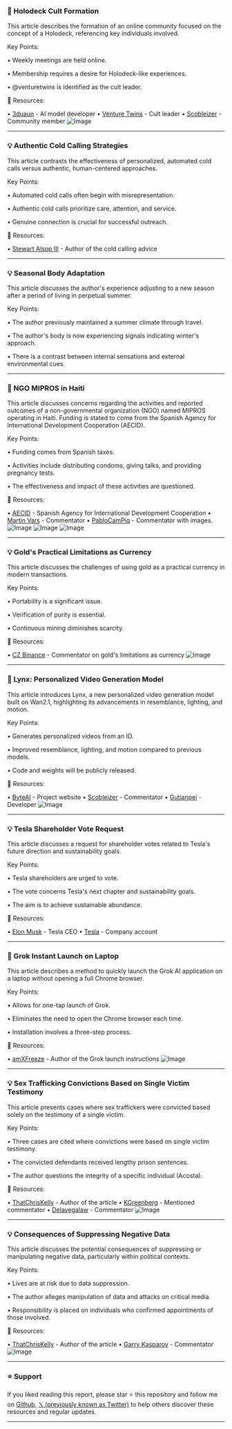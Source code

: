 ### 🤖 Holodeck Cult Formation

This article describes the formation of an online community focused on the concept of a Holodeck, referencing key individuals involved.

Key Points:

• Weekly meetings are held online.

• Membership requires a desire for Holodeck-like experiences.

•  @venturetwins is identified as the cult leader.


🔗 Resources:

• [3duaun](https://x.com/3duaun) -  AI model developer
• [Venture Twins](https://x.com/venturetwins) - Cult leader
• [Scobleizer](https://x.com/Scobleizer) -  Community member
![Image](https://pbs.twimg.com/amplify_video_thumb/1968109046595985408/img/cxTFofoPbWSzMjN4.jpg)


---

### 💡 Authentic Cold Calling Strategies

This article contrasts the effectiveness of personalized, automated cold calls versus authentic, human-centered approaches.

Key Points:

• Automated cold calls often begin with misrepresentation.

• Authentic cold calls prioritize care, attention, and service.

• Genuine connection is crucial for successful outreach.


🔗 Resources:

• [Stewart Alsop III](https://x.com/StewartalsopIII) - Author of the cold calling advice


---

### 💡 Seasonal Body Adaptation

This article discusses the author's experience adjusting to a new season after a period of living in perpetual summer.

Key Points:

• The author previously maintained a summer climate through travel.


• The author's body is now experiencing signals indicating winter's approach.

• There is a contrast between internal sensations and external environmental cues.



---

### 🤖  NGO MIPROS in Haiti

This article discusses concerns regarding the activities and reported outcomes of a non-governmental organization (NGO) named MIPROS operating in Haiti.  Funding is stated to come from the Spanish Agency for International Development Cooperation (AECID).

Key Points:

•  Funding comes from Spanish taxes.


•  Activities include distributing condoms, giving talks, and providing pregnancy tests.


• The effectiveness and impact of these activities are questioned.



🔗 Resources:

• [AECID](https://x.com/AECID_es) - Spanish Agency for International Development Cooperation
• [Martin Vars](https://x.com/martinvars) -  Commentator
• [PabloCamPiq](https://x.com/PabloCamPiq) -  Commentator with images.
![Image](https://pbs.twimg.com/media/G1g89rfXEAAhAQi?format=jpg&name=small)
![Image](https://pbs.twimg.com/media/G1g89rZXQAAYKXn?format=jpg&name=small)
![Image](https://pbs.twimg.com/media/G1g89rWWwAALvR3?format=jpg&name=360x360)


---

### 💡 Gold's Practical Limitations as Currency

This article discusses the challenges of using gold as a practical currency in modern transactions.

Key Points:

• Portability is a significant issue.


• Verification of purity is essential.


• Continuous mining diminishes scarcity.



🔗 Resources:

• [CZ Binance](https://x.com/cz_binance) -  Commentator on gold's limitations as currency
![Image](https://pbs.twimg.com/media/G1hW6akWQAAyCzy?format=jpg&name=small)


---

### 🚀 Lynx: Personalized Video Generation Model

This article introduces Lynx, a new personalized video generation model built on Wan2.1, highlighting its advancements in resemblance, lighting, and motion.

Key Points:

•  Generates personalized videos from an ID.


•  Improved resemblance, lighting, and motion compared to previous models.


• Code and weights will be publicly released.


🔗 Resources:

• [ByteAI](byteaigc.github.io/Lynx) - Project website
• [Scobleizer](https://x.com/Scobleizer) - Commentator
• [Gutianpei](https://x.com/gutianpei_) -  Developer
![Image](https://pbs.twimg.com/amplify_video_thumb/1970136656394043392/img/KARm5wBRWNQdosqj.jpg)


---

### 💡 Tesla Shareholder Vote Request

This article discusses a request for shareholder votes related to Tesla's future direction and sustainability goals.

Key Points:

•  Tesla shareholders are urged to vote.


•  The vote concerns Tesla's next chapter and sustainability goals.


•  The aim is to achieve sustainable abundance.



🔗 Resources:

• [Elon Musk](https://x.com/elonmusk) -  Tesla CEO
• [Tesla](https://x.com/Tesla) -  Company account


---

### 🚀 Grok Instant Launch on Laptop

This article describes a method to quickly launch the Grok AI application on a laptop without opening a full Chrome browser.

Key Points:

•  Allows for one-tap launch of Grok.


•  Eliminates the need to open the Chrome browser each time.


•  Installation involves a three-step process.


🔗 Resources:

• [amXFreeze](https://x.com/amXFreeze) - Author of the Grok launch instructions
![Image](https://pbs.twimg.com/media/G1fg-xdWEAAGrPq?format=jpg&name=small)



---

### 💡 Sex Trafficking Convictions Based on Single Victim Testimony

This article presents cases where sex traffickers were convicted based solely on the testimony of a single victim.

Key Points:

•  Three cases are cited where convictions were based on single victim testimony.


•  The convicted defendants received lengthy prison sentences.


•  The author questions the integrity of a specific individual (Acosta).



🔗 Resources:

• [ThatChrisKelly](https://x.com/thatchriskelly) - Author of the article
• [KGreenberg](https://x.com/kgreenberg) -  Mentioned commentator
• [Delavegalaw](https://x.com/Delavegalaw) - Commentator
![Image](https://pbs.twimg.com/amplify_video_thumb/1970157005667971072/img/zYwrAPgK58XhU4q7.jpg)


---

### 💡 Consequences of Suppressing Negative Data

This article discusses the potential consequences of suppressing or manipulating negative data, particularly within political contexts.

Key Points:

•  Lives are at risk due to data suppression.


•  The author alleges manipulation of data and attacks on critical media.


•  Responsibility is placed on individuals who confirmed appointments of those involved.


🔗 Resources:

• [ThatChrisKelly](https://x.com/thatchriskelly) - Author of the article
• [Garry Kasparov](https://x.com/Kasparov63) -  Commentator
![Image](https://pbs.twimg.com/amplify_video_thumb/1970239047345004544/img/fpfcZ98zttyrlElg.jpg)


---

### ⭐️ Support

If you liked reading this report, please star ⭐️ this repository and follow me on [Github](https://github.com/Drix10), [𝕏 (previously known as Twitter)](https://x.com/DRIX_10_) to help others discover these resources and regular updates.

---